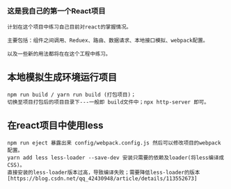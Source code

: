 ### 这是我自己的第一个React项目
    
    计划在这个项目中练习自己目前对react的掌握情况。
    
    主要包括：组件之间调用、Reduex、路由、数据请求、本地接口模拟、webpack配置。
    
    以及一些新的用法都将在在这个工程中练习。

## 本地模拟生成环境运行项目 
    npm run build / yarn run build (打包项目)；
    切换至项目打包后的项目目录下---一般即 build文件中；npx http-server 即可。

## 在react项目中使用less
    npm run eject 暴露出来 config/webpack.config.js 然后可以修改项目的webpack 配置。
    yarn add less less-loader --save-dev 安装只需要的依赖及loader(将less编译成 CSS)。
    直接安装的less-loader版本过高，导致编译失败；需要降低less-loader的版本 [https://blog.csdn.net/qq_42430948/article/details/113552673]
